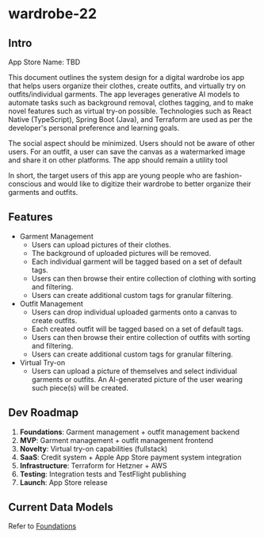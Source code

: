 # wardrobe-22
## Intro
App Store Name: TBD

This document outlines the system design for a digital wardrobe ios app that helps users organize their clothes, create outfits, and virtually try on outfits/individual garments. The app leverages generative AI models to automate tasks such as background removal, clothes tagging, and to make novel features such as virtual try-on possible. Technologies such as React Native (TypeScript), Spring Boot (Java), and Terraform are used as per the developer's personal preference and learning goals.

The social aspect should be minimized. Users should not be aware of other users. For an outfit, a user can save the canvas as a watermarked image and share it on other platforms. The app should remain a utility tool

In short, the target users of this app are young people who are fashion-conscious and would like to digitize their wardrobe to better organize their garments and outfits.

## Features
* Garment Management
    - Users can upload pictures of their clothes.
    - The background of uploaded pictures will be removed.
    - Each individual garment will be tagged based on a set of default tags.
    - Users can then browse their entire collection of clothing with sorting and filtering.
    - Users can create additional custom tags for granular filtering.
* Outfit Management
    - Users can drop individual uploaded garments onto a canvas to create outfits.
    - Each created outfit will be tagged based on a set of default tags.
    - Users can then browse their entire collection of outfits with sorting and filtering.
    - Users can create additional custom tags for granular filtering.
* Virtual Try-on
    - Users can upload a picture of themselves and select individual garments or outfits. An AI-generated picture of the user wearing such piece(s) will be created.

## Dev Roadmap
1. **Foundations**: Garment management + outfit management backend
2. **MVP**: Garment management + outfit management frontend
3. **Novelty**: Virtual try-on capabilities (fullstack)
4. **SaaS**: Credit system + Apple App Store payment system integration
5. **Infrastructure**: Terraform for Hetzner + AWS
6. **Testing**: Integration tests and TestFlight publishing
7. **Launch**: App Store release

## Current Data Models
Refer to [Foundations](./foundations.md)
